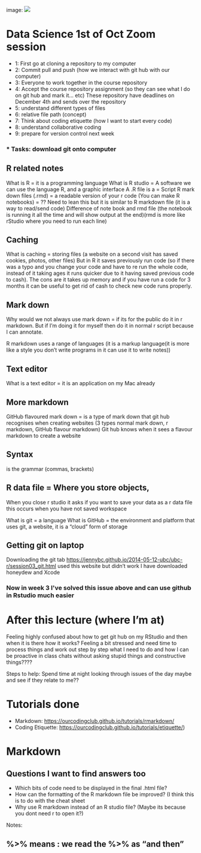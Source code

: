 
image: ![](EdDataScienceEES/course-repository-Alisonbeee/rmarkdown.png)

# Data Science 1st of Oct Zoom session


* 1: First go at cloning a repository to my computer 
* 2: Commit pull and push (how we interact with git hub with our computer) 
* 3: Everyone to work together in the course repository
* 4: Accept the course repository assignment (so they can see what I do on git hub and mark it… etc) These repository have deadlines on December 4th and sends over the repository
* 5: understand different types of files 
* 6: relative file path (concept) 
* 7: Think about coding etiquette (how I want to start every code)
* 8: understand collaborative coding 
* 9: prepare for version control next week

### * Tasks: download git onto computer 


## R related notes
What is R = it is a programming language 
What is R studio = A software we can use the language R, and a graphic interface
A .R file is a = Script
R mark down files (.rmd) = a readable version of your r code 
(You can make R notebooks) = ?? Need to lean this but it is similar to R markdown file (it is a way to read/send code)
Difference of note book and rmd file (the notebook is running it all the time and will show output at the end)(rmd is more like rStudio where you need to run each line)


## Caching
What is caching = storing files (a website on a second visit has saved cookies, photos, other files)  But in R it saves previously run code (so if there was a typo and you change your code and have to re run the whole code, instead of it taking ages it runs quicker due to it having saved previous code to cash). The cons are it takes up memory and if you have run a code for 3 months it can be useful to get rid of cash to check new code runs properly.

## Mark down 
Why would we not always use mark down = if its for the public do it in r markdown. But if I’m doing it for myself then do it in normal r script because I can annotate.

R markdown uses a range of languages (it is a markup language(it is more like a style you don’t write programs in it can use it to write notes))

## Text editor 
What is a text editor = it is an application on my Mac already

## More markdown
GitHub flavoured mark down = is a type of mark down that git hub recognises when creating websites 
(3 types normal mark down, r markdown, GitHub flavour markdown)
Git hub knows when it sees a flavour markdown to create a website


## Syntax 
is the grammar (commas, brackets)

## R data file = Where you store objects, 
When you close r studio it asks if you want to save your data as a r data file this occurs when you have not saved workspace 

What is git = a language 
What is GitHub = the environment and platform that uses git, a website, it is a “cloud” form of storage 


## Getting git on laptop
Downloading the git tab 
https://jennybc.github.io/2014-05-12-ubc/ubc-r/session03_git.html used this website but didn’t work 
I have downloaded honeydew and Xcode

### Now in week 3 I've solved this issue above and can use github in Rstudio much easier



# After this lecture (where I’m at)
Feeling highly confused about how to get git hub on my RStudio and then when it is there how it works? Feeling a bit stressed and need time to process things and work out step by step what I need to do and how I can be proactive in class chats without asking stupid things and constructive things????

Steps to help: Spend time at night looking through issues of the day maybe and see if they relate to me??


# Tutorials done
* Markdown: https://ourcodingclub.github.io/tutorials/rmarkdown/
* Coding Etiquette: https://ourcodingclub.github.io/tutorials/etiquette/)

# Markdown 
## Questions I want to find answers too
 - Which bits of code need to be displayed in the final .html file?
 - How can the formatting of the R markdown file be improved? (I think this is to do with the cheat sheet
 - Why use R markdown instead of an R studio file? (Maybe its because you dont need r to open it?)

Notes:
## %>% means : we read the %>% as “and then”
